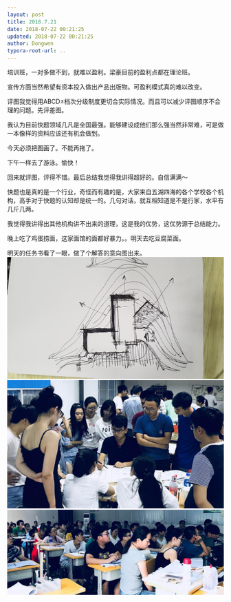 ```yaml
---
layout: post
title: 2018.7.21
date: 2018-07-22 00:21:25
updated: 2018-07-22 00:21:25
author: Dongwen
typora-root-url: ..
---
```




培训班，一对多做不到，就难以盈利。梁豪目前的盈利点都在理论班。

宣传方面当然希望有资本投入做出产品出版物。可盈利模式真的难以改变。

评图我觉得用ABCD±档次分级制度更切合实际情况。而且可以减少评图顺序不合理的问题。先评差图。

我认为目前快题领域几凡是全国最强。能够建设成他们那么强当然非常难，可是做一本像样的资料应该还有机会做到。

今天必须把图画了。不能再拖了。

下午一样去了游泳。愉快！

回来就评图，评得不错。最后总结我觉得我讲得超好的。自信满满～

快题也是真的是一个行业，奇怪而有趣的是，大家来自五湖四海的各个学校各个机构，高手对于快题的认知却是统一的。几句对话，就互相知道是不是行家，水平有几斤几两。

我觉得我讲得出其他机构讲不出来的道理，这是我的优势，这优势源于总结能力。

晚上吃了鸡蛋捞面，这家面馆的面都好暴力。。明天去吃豆腐菜面。

明天的任务书看了一眼，做了个解答的意向图出来。   ![](/img/in-post/x52438993.jpg)
![](/img/in-post/x52438990.jpg)
![](/img/in-post/x52438991.jpg)
